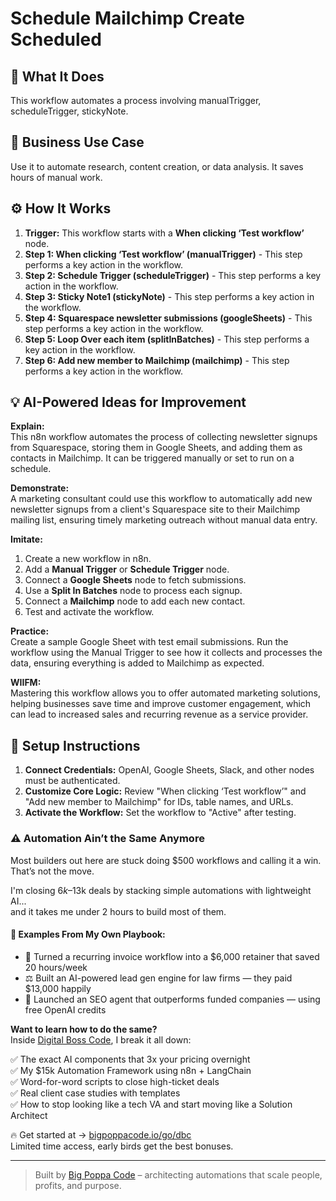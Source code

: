 # Schedule Mailchimp Create Scheduled

## 🚀 What It Does
This workflow automates a process involving manualTrigger, scheduleTrigger, stickyNote.

## 💼 Business Use Case
Use it to automate research, content creation, or data analysis. It saves hours of manual work.

## ⚙️ How It Works
1.  **Trigger:** This workflow starts with a **When clicking ‘Test workflow’** node.
2. **Step 1: When clicking ‘Test workflow’ (manualTrigger)** - This step performs a key action in the workflow.
3. **Step 2: Schedule Trigger (scheduleTrigger)** - This step performs a key action in the workflow.
4. **Step 3: Sticky Note1 (stickyNote)** - This step performs a key action in the workflow.
5. **Step 4: Squarespace newsletter submissions (googleSheets)** - This step performs a key action in the workflow.
6. **Step 5: Loop Over each item (splitInBatches)** - This step performs a key action in the workflow.
7. **Step 6: Add new member to Mailchimp (mailchimp)** - This step performs a key action in the workflow.

## 💡 AI-Powered Ideas for Improvement
**Explain:**  
This n8n workflow automates the process of collecting newsletter signups from Squarespace, storing them in Google Sheets, and adding them as contacts in Mailchimp. It can be triggered manually or set to run on a schedule.

**Demonstrate:**  
A marketing consultant could use this workflow to automatically add new newsletter signups from a client's Squarespace site to their Mailchimp mailing list, ensuring timely marketing outreach without manual data entry.

**Imitate:**  
1. Create a new workflow in n8n.
2. Add a **Manual Trigger** or **Schedule Trigger** node.
3. Connect a **Google Sheets** node to fetch submissions.
4. Use a **Split In Batches** node to process each signup.
5. Connect a **Mailchimp** node to add each new contact.
6. Test and activate the workflow.

**Practice:**  
Create a sample Google Sheet with test email submissions. Run the workflow using the Manual Trigger to see how it collects and processes the data, ensuring everything is added to Mailchimp as expected.

**WIIFM:**  
Mastering this workflow allows you to offer automated marketing solutions, helping businesses save time and improve customer engagement, which can lead to increased sales and recurring revenue as a service provider.

## 🔧 Setup Instructions
1. **Connect Credentials:** OpenAI, Google Sheets, Slack, and other nodes must be authenticated.
2. **Customize Core Logic:** Review "When clicking ‘Test workflow’" and "Add new member to Mailchimp" for IDs, table names, and URLs.
3. **Activate the Workflow:** Set the workflow to "Active" after testing.

### ⚠️ Automation Ain’t the Same Anymore

Most builders out here are stuck doing $500 workflows and calling it a win.  
That’s not the move.  

I'm closing $6k–$13k deals by stacking simple automations with lightweight AI...  
and it takes me under 2 hours to build most of them.

#### 🧠 Examples From My Own Playbook:
- 🔁 Turned a recurring invoice workflow into a $6,000 retainer that saved 20 hours/week  
- ⚖️ Built an AI-powered lead gen engine for law firms — they paid $13,000 happily  
- 🚀 Launched an SEO agent that outperforms funded companies — using free OpenAI credits  

**Want to learn how to do the same?**  
Inside [Digital Boss Code](https://bigpoppacode.io/go/dbc), I break it all down:

✅ The exact AI components that 3x your pricing overnight  
✅ My $15k Automation Framework using n8n + LangChain  
✅ Word-for-word scripts to close high-ticket deals  
✅ Real client case studies with templates  
✅ How to stop looking like a tech VA and start moving like a Solution Architect  

🔥 Get started at → [bigpoppacode.io/go/dbc](https://bigpoppacode.io/go/dbc)  
Limited time access, early birds get the best bonuses.

---
> Built by [Big Poppa Code](https://bigpoppacode.io) – architecting automations that scale people, profits, and purpose.
